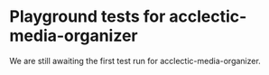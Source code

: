 # Playground tests for acclectic-media-organizer
We are still awaiting the first test run for acclectic-media-organizer.

